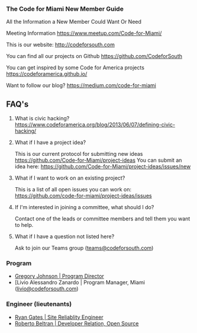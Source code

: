 ### The Code for Miami New Member Guide
All the Information a New Member Could Want Or Need

Meeting Information https://www.meetup.com/Code-for-Miami/

This is our website: http://codeforsouth.com

You can find all our projects on Github https://github.com/CodeforSouth

You can get inspired by some Code for America projects https://codeforamerica.github.io/

Want to follow our blog? https://medium.com/code-for-miami


## FAQ's

1. What is civic hacking? https://www.codeforamerica.org/blog/2013/06/07/defining-civic-hacking/

2. What if I have a project idea?
  
    This is our current protocol for submitting new ideas https://github.com/Code-for-Miami/project-ideas
    You can submit an idea here: https://github.com/Code-for-Miami/project-ideas/issues/new

3. What if I want to work on an existing project? 

    This is a list of all open issues you can work on: https://github.com/code-for-miami/project-ideas/issues

4. If I'm interested in joining a committee, what should I do?

    Contact one of the leads or committee members and tell them you want to help.

5. What if I have a question not listed here?

    Ask to join our Teams group (teams@codeforsouth.com)

### Program
* [Gregory Johnson | Program Director](greg@codeforsouth.com)
* [Livio Alessandro Zanardo | Program Manager, Miami (livio@codeforsouth.com)

### Engineer (lieutenants) 
* [Ryan Gates | Site Reliablity Engineer](ryan@codeforsouth.com)
* [Roberto Beltran | Developer Relation, Open Source](roberto@codeforsouth.com)


